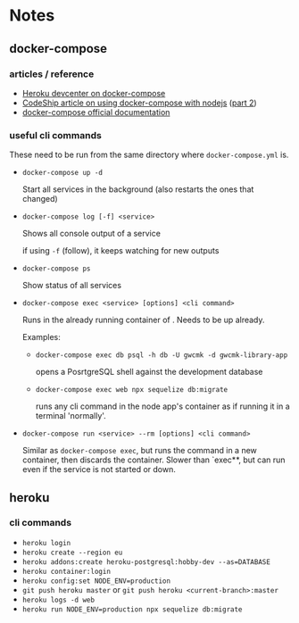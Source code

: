 # Notes

## docker-compose

### articles / reference

* [Heroku devcenter on docker-compose](https://devcenter.heroku.com/articles/local-development-with-docker-compose)
* [CodeShip article on using docker-compose with nodejs](https://blog.codeship.com/using-docker-compose-for-nodejs-development/) ([part 2](https://blog.codeship.com/using-codeship-for-nodejs-application-deployments/))
* [docker-compose official documentation](https://docs.docker.com/compose/overview/)

### useful cli commands

These need to be run from the same directory where `docker-compose.yml` is.

* `docker-compose up -d`

  Start all services in the background (also restarts the ones that changed)

* `docker-compose log [-f] <service>`

  Shows all console output of a service

  if using `-f` (follow), it keeps watching for new outputs

* `docker-compose ps`

  Show status of all services

* `docker-compose exec <service> [options] <cli command>`

  Runs <cli command> in the already running container of <service>. Needs
  <service> to be up already.

  Examples:
  * `docker-compose exec db psql -h db -U gwcmk -d gwcmk-library-app`

    opens a PosrtgreSQL shell against the development database

  * `docker-compose exec web npx sequelize db:migrate`

    runs any cli command in the node app's container as if running it in a terminal 'normally'.

* `docker-compose run <service> --rm [options] <cli command>`

  Similar as `docker-compose exec`, but runs the command in a new container,
  then discards the container. Slower than `exec**, but can run even if the
  service is not started or down.

## heroku

### cli commands

* `heroku login`
* `heroku create --region eu`
* `heroku addons:create heroku-postgresql:hobby-dev --as=DATABASE`
* `heroku container:login`
* `heroku config:set NODE_ENV=production`
* `git push heroku master` or `git push heroku <current-branch>:master`
* `heroku logs -d web`
* `heroku run NODE_ENV=production npx sequelize db:migrate`
